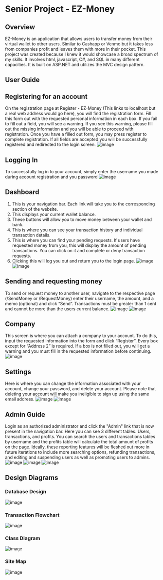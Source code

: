 # Senior Project - EZ-Money
## Overview
EZ-Money is an application that allows users to transfer money from their virtual wallet to other users. Similar to Cashapp or Venmo but it takes less from companies profit and leaves them with more in their pocket. This project was created because I knew it would showcase a broad spectrum of my skills. It involves html, javascript, C#, and SQL in many different capacities. It is built on ASP.NET and utilizes the MVC design pattern.
## User Guide
## Registering for an account
On the registration page at Register - EZ-Money (This links to localhost but a real web address would go here), you will find the registration form. Fill this form out with the requested personal information in each box. If you fail to fill out a field, you will see a warning. If you see this warning, please fill out the missing information and you will be able to proceed with registration. Once you have a filled out form, you may press register to complete registration. If all fields are accepted you will be successfully registered and redirected to the login screen.
![image](https://user-images.githubusercontent.com/90625866/218320190-671b2cab-4ba7-48bb-860e-f8041c3c60d8.png)
## Logging In
To successfully log in to your account, simply enter the username you made during account registration and you password
![image](https://user-images.githubusercontent.com/90625866/218320604-5d69321c-8d6f-412b-b811-0a26ed13a524.png)
## Dashboard
1.	This is your navigation bar. Each link will take you to the corresponding section of the website.
2.	This displays your current wallet balance. 
3.	These buttons will allow you to move money between your wallet and bank.
4.	This is where you can see your transaction history and individual transaction details.
5.	This is where you can find your pending requests. If users have requested money from you, this will display the amount of pending transactions. You can click on it and complete or deny transaction requests.
6.	Clicking this will log you out and return you to the login page.
![image](https://user-images.githubusercontent.com/90625866/218320626-52f1f5e6-d970-4f66-90b8-c66360c24490.png)
![image](https://user-images.githubusercontent.com/90625866/218320700-23858085-36d4-4cc8-9a04-085dc1d34a79.png)
## Sending and requesting money
To send or request money to another user, navigate to the respective page (/SendMoney or /RequestMoney) enter their username, the amount, and a memo (optional) and click “Send”. Transactions must be greater than 1 cent and cannot be more than the users current balance.
![image](https://user-images.githubusercontent.com/90625866/218320852-aa79e02d-129c-4a4f-8e0d-42d067d2768c.png)
![image](https://user-images.githubusercontent.com/90625866/218320872-ef0a7acb-0421-43f4-84ad-70f26180f048.png)
## Company
This screen is where you can attach a company to your account. To do this, input the requested information into the form and click “Register”.
Every box except for “Address 2” is required. If a box is not filled out, you will get a warning and you must fill in the requested information before continuing.
![image](https://user-images.githubusercontent.com/90625866/218320981-c51f7ebd-8242-4e20-92f3-d0b7b9080fe6.png)
## Settings
Here is where you can change the information associated with your account, change your password, and delete your account. Please note that deleting your account will make you ineligible to sign up using the same email address.
![image](https://user-images.githubusercontent.com/90625866/218321038-90645910-6884-4b0c-a9ad-95912a78ff1b.png)
![image](https://user-images.githubusercontent.com/90625866/218322079-f21d5a4c-de3e-44cb-9f26-33c8e5bafc1d.png)
## Admin Guide
Login as an authorized administrator and click the "Admin" link that is now present in the navigation bar.
Here you can see 3 different tables. Users, transactions, and profits. You can search the users and transactions tables by username and the profits table will calculate the total amount of profits on the page. Ideally, these reporting features will be fleshed out more in future iterations to include more searching options, refunding transactions, and editing and suspending users as well as promoting users to admins.
![image](https://user-images.githubusercontent.com/90625866/218323152-752b1553-d30f-4b36-9545-d97113f560ea.png)
![image](https://user-images.githubusercontent.com/90625866/218323162-817cf0a9-468f-4357-9e4d-eedf5512ac72.png)
![image](https://user-images.githubusercontent.com/90625866/218323179-87a8ecfc-5eeb-4770-af2d-9a63a47a0a90.png)
## Design Diagrams
### Database Design
![image](https://user-images.githubusercontent.com/90625866/218323970-28d5e973-3bd7-43df-b019-607cc120421e.png)
### Transaction Flowchart
![image](https://user-images.githubusercontent.com/90625866/218324505-786d1aa6-92a2-42e8-abcd-702e545beff5.png)
### Class Diagram
![image](https://user-images.githubusercontent.com/90625866/218324209-6ce1bba1-5246-4599-bf8f-739122c15f9e.png)
### Site Map
![image](https://user-images.githubusercontent.com/90625866/218324255-45a46356-6365-4c10-98e5-3c8208506a7b.png)

